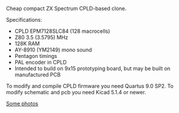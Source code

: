 Cheap compact ZX Spectrum CPLD-based clone.

Specifications:
- CPLD EPM7128SLC84 (128 macrocells)
- Z80 3.5 (3.5795) MHz
- 128K RAM
- AY-8910 (YM2149) mono sound
- Pentagon timings
- PAL encoder in CPLD
- Intended to build on 9x15 prototyping board, but may be built on manufactured PCB

To modify and compile CPLD firmware you need Quartus 9.0 SP2.
To modify schematic and pcb you need Kicad 5.1.4 or newer.

[Some photos](https://cloud.err200.net/index.php/s/73TR85tYZkMm8Ax?path=%2Fsizif-128)
